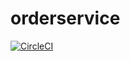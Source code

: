 # orderservice

[![CircleCI](https://circleci.com/gh/paavosoeiro/orderservice/tree/main.svg?style=shield)](https://circleci.com/gh/paavosoeiro/orderservice/tree/main)
